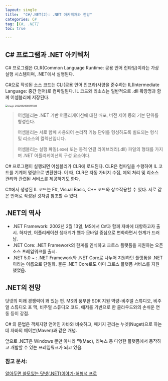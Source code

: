 ```yaml
---
layout: single
title:  "C#/.NET(2): .NET 아키텍처와 전망"
categories: C#
tag: [C#, .NET]
toc: true

---
```


## C# 프로그램과 .NET 아키텍처

C# 프로그램은 CLR(Common Language Runtime: 공용 언어 런타임)이라는 가상 실행 시스템이며,  .NET에서 실행된다. 

C#으로 작성된 소스 코드는 CLI(공용 언어 인프라)사양을 준수하는 IL(Intermediate Language: 중간 언어)로 컴파일된다. IL 코드와 리소스는 일반적으로 .dll 확장명과 함께 어셈블리에 저장된다.



<img src="/assets/img/image-20220628085151386.png" alt="image-20220628085151386" style="zoom:50%;" />



> 어셈블리는 .NET 기반 어플리케이션에 대한 배포, 버전 제어 등의 기본 단위를 형성한다. 
>
> 어셈블리는 서로 함께 사용되어 논리적 기능 단위를 형성하도록 빌드되는 형식 및 리소스의 컬렉션입니다.
>
> 어셈블리는 실행 파일(.exe) 또는 동적 연결 라이브러리(.dll) 파일의 형태를 가지며 .NET 어플리케이션의 구성 요소이다.



C# 프로그램이 실행되면 어셈블리가 CLR에 로드된다. CLR은 컴파일을 수행하여 IL 코드를 기계어 명령으로 변환한다. 이 때, CLR은 자동 가비지 수집, 예외 처리 및 리소스 관리와 관련된 서비스를 제공하기도 한다.



C#에서 생성된 IL 코드는 F#, Visual Basic, C++ 코드와 상호작용할 수 있다. 서로 같은 언어로 작성된 것처럼 참조할 수 있다.





## .NET의 역사

- .NET Framework: 2002년 2월 13일, MS에서 C#과 함께 자바에 대항하고자 출시. 하지만, 어플리케이션 생태계가 웹과 모바일 중심으로 변화하면서 한계가 드러남.
- .NET Core: .NET Framework의 한계를 인식하고 크로스 플랫폼을 지원하는 오픈소스 프레임워크를 출시.
-  .NET 5.0 ~ : .NET Framework와 .NET Core로 나누어 지원하던 플랫폼을 .NET이라는 이름으로 단일화. 물론 .NET Core로도 이미 크로스 플랫폼 서비스를 지원했었음.





## .NET의 전망

닷넷의 미래 경쟁력이 꽤 있는 편. MS의 풍부한 SDK 지원 역량-비주얼 스튜디오, 비주얼 스튜디오 포 맥, 비주얼 스튜디오 코드, 애저를 기반으로 한 클라우드와의 손쉬운 연동 등이 강점.

C# 의 문법은 객체지향 언어인 자바와 비슷하고, 패키지 관리는 누겟(Nuget)으로 하는데 자바의 메이븐(Maven)과 같은 개념.

앞으로 .NET은 Windows 뿐만 아니라 맥(Mac), 리눅스 등 다양한 플랫폼에서 동작하고 개발할 수 있는 프레임워크가 되고 있음.





### 참고 문서: 

[알아두면 쓸모있는 닷넷(.NET)이야기-허형석 프로](https://s-core.co.kr/insight/view/%EC%95%8C%EC%95%84%EB%91%90%EB%A9%B4-%EC%93%B8%EB%AA%A8-%EC%9E%88%EB%8A%94-%EB%8B%B7%EB%84%B7-net-%EC%9D%B4%EC%95%BC%EA%B8%B0/)

